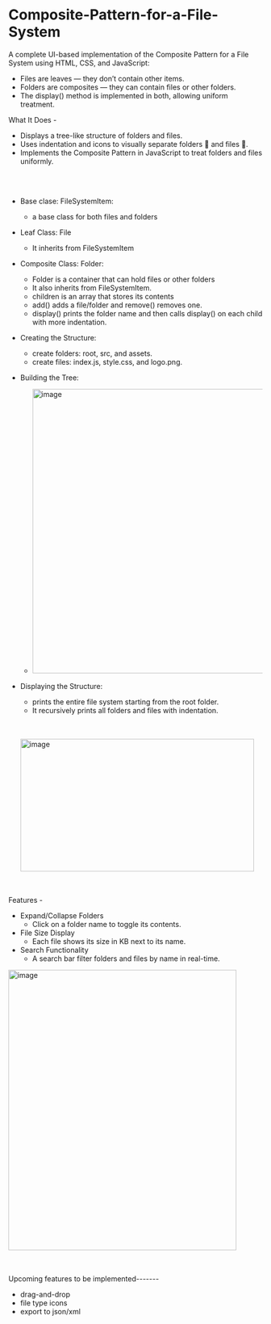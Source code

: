 # Composite-Pattern-for-a-File-System
A complete UI-based implementation of the Composite Pattern for a File System using HTML, CSS, and JavaScript:

  - Files are leaves — they don’t contain other items.
  - Folders are composites — they can contain files or other folders.
  - The display() method is implemented in both, allowing uniform treatment.


What It Does -

  - Displays a tree-like structure of folders and files.
  - Uses indentation and icons to visually separate folders 📁 and files 📄.
  - Implements the Composite Pattern in JavaScript to treat folders and files uniformly.

<br></br>
  * Base clase: FileSystemItem:
      - a base class for both files and folders
  * Leaf Class: File
      - It inherits from FileSystemItem
  * Composite Class: Folder:
      - Folder is a container that can hold files or other folders
      - It also inherits from FileSystemItem.
      - children is an array that stores its contents
      - add() adds a file/folder and remove() removes one.
      - display() prints the folder name and then calls display() on each child with more indentation.
  * Creating the Structure:
      - create folders: root, src, and assets.
      - create files: index.js, style.css, and logo.png.
  * Building the Tree:

    
      - <img width="740" height="564" alt="image" src="https://github.com/user-attachments/assets/3ac8c671-95f3-40b3-9cdb-43ffab4e1195" />
  * Displaying the Structure:
      - prints the entire file system starting from the root folder.
      - It recursively prints all folders and files with indentation.



      <br></br>
      <img width="463" height="263" alt="image" src="https://github.com/user-attachments/assets/d0af5980-c049-4de5-8916-65a6834ebe04" />


<br></br>
Features - 
  - Expand/Collapse Folders
    - Click on a folder name to toggle its contents.
  - File Size Display
    - Each file shows its size in KB next to its name.
  - Search Functionality
    - A search bar filter folders and files by name in real-time.

<img width="452" height="556" alt="image" src="https://github.com/user-attachments/assets/8e44edd0-5d4b-459d-ac7c-1c38948352f3" />

<br></br>
Upcoming features to be implemented-------
  - drag-and-drop
  - file type icons
  - export to json/xml 
